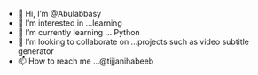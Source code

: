 - 👋 Hi, I’m @Abulabbasy
- 👀 I’m interested in ...learning
- 🌱 I’m currently learning ... Python
- 💞️ I’m looking to collaborate on ...projects such as video subtitle generator
- 📫 How to reach me ...@tijjanihabeeb

<!---
Abulabbasy/Abulabbasy is a ✨ special ✨ repository because its `README.md` (this file) appears on your GitHub profile.
You can click the Preview link to take a look at your changes.
--->
